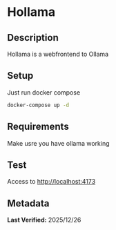 # Hollama

## Description

Hollama is a webfrontend to Ollama

## Setup

Just run docker compose

```sh
docker-compose up -d
```

## Requirements

Make usre you have ollama working

## Test

Access to <http://localhost:4173>

## Metadata

**Last Verified:** 2025/12/26

